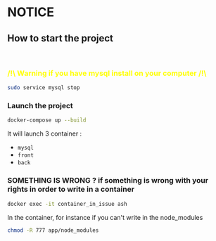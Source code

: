 # NOTICE

## How to start the project

<br>

### <p style='color: yellow'>/!\ Warning if you have mysql install on your computer /!\ <p>

``` BASH
sudo service mysql stop
```


### Launch the project

``` BASH
docker-compose up --build
```

It will launch 3 container :
- `mysql`
- `front`
- `back`


### SOMETHING IS WRONG ? if something is wrong with your rights in order to write in a container  <p>

``` BASH
docker exec -it container_in_issue ash
```

In the container, for instance if you can't write in the node_modules

``` BASH
chmod -R 777 app/node_modules
```